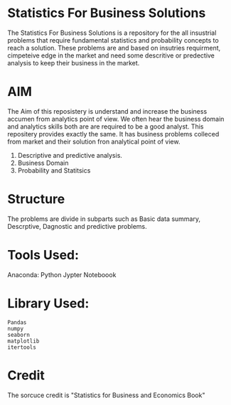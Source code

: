 # Statistics For Business Solutions
The Statistics For Business Solutions is a repository for the all insustrial problems that require fundamental statistics and probability concepts to reach a solution. These problems are and based on insutries requirment, cimpeteive edge in the market and need some descritive or predective analysis to keep their business in the market.

# AIM

The Aim of this reposistery is understand and increase the business accumen from analytics point of view. We often hear the business domain and analytics skills both are are required to be a good analyst. This repositery provides exactly the same. It has business problems colleced from market and their solution fron analytical point of view.

1. Descriptive and predictive analysis.
2. Business Domain
3. Probability and Statitsics

# Structure

The problems are divide in subparts such as Basic data summary, Descrptive, Dagnostic and predictive problems.

# Tools Used:
Anaconda: Python Jypter Noteboook

# Library Used:
```
Pandas
numpy
seaborn
matplotlib
itertools
```

# Credit
The sorcuce credit is "Statistics for Business and Economics Book"

